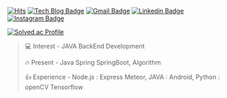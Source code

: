 [![Hits](https://hits.seeyoufarm.com/api/count/incr/badge.svg?url=https%3A%2F%2Fgithub.com%2Fyoonho0922&count_bg=%2379C83D&title_bg=%23555555&icon=&icon_color=%23E7E7E7&title=hits&edge_flat=false)](https://hits.seeyoufarm.com)
[![Tech Blog Badge](https://img.shields.io/badge/-Tech%20blog-gray?style=flat-square&logo=github&link=https://ahn3330.tistory.com/)](https://ahn3330.tistory.com/)
[![Gmail Badge](https://img.shields.io/badge/Gmail-d14836?style=flat-square&logo=Gmail&logoColor=white&link=mailto:yoonho5684@gmail.com)](mailto:yoonho5684@gmail.com)
[![Linkedin Badge](https://img.shields.io/badge/-LinkedIn-blue?style=flat-square&logo=Linkedin&logoColor=white&link=https://https://www.linkedin.com/in/yoonho-ahn-30baa5203/)](https://www.linkedin.com/in/yoonho-ahn-30baa5203/)
[![Instagram Badge](https://img.shields.io/badge/-Instagram-dd2a7b?style=flat-square&logo=instagram&logoColor=white&link=https://www.instagram.com/yoon_nno/)](https://www.instagram.com/dbsgh_a/) 

[![Solved.ac Profile](http://mazassumnida.wtf/api/v2/generate_badge?boj=yoonho0922)](https://solved.ac/yoonho0922/)

> 💻 Interest -  JAVA BackEnd Development
>
> 🔥 Present - Java Spring SpringBoot, Algorithm
>
> 👍 Experience - Node.js : Express Meteor, JAVA : Android, Python : openCV Tensorflow
